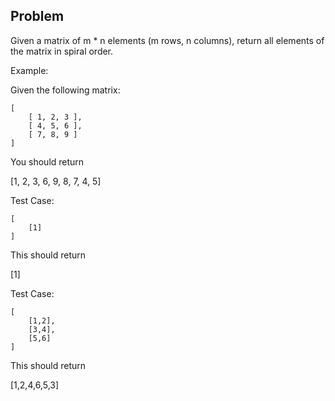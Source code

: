 ## Problem

Given a matrix of m * n elements (m rows, n columns), return all elements of the matrix in spiral order.

Example:

Given the following matrix:
```
[
    [ 1, 2, 3 ],
    [ 4, 5, 6 ],
    [ 7, 8, 9 ]
]
```
You should return

[1, 2, 3, 6, 9, 8, 7, 4, 5]


Test Case:

```
[
    [1]
]
```
This should return

[1]

Test Case:

```
[
    [1,2],
    [3,4],
    [5,6]
]
```
This should return

[1,2,4,6,5,3]
